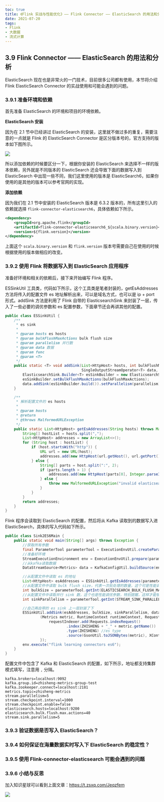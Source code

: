 ```yaml
---
toc: true
title: 《Flink 实战与性能优化》—— Flink Connector —— ElasticSearch 的用法和分析
date: 2021-07-20
tags:
- Flink
- 大数据
- 流式计算
---
```



## 3.9 Flink Connector —— ElasticSearch 的用法和分析

ElasticSearch 现在也是非常火的一门技术，目前很多公司都有使用，本节将介绍 Flink ElasticSearch Connector 的实战使用和可能会遇到的问题。

<!--more-->


### 3.9.1 准备环境和依赖

首先准备 ElasticSearch 的环境和项目的环境依赖。

**ElasticSearch 安装**

因为在 2.1 节中已经讲过 ElasticSearch 的安装，这里就不做过多的重复，需要注意的一点就是 Flink 的 ElasticSearch Connector 是区分版本号的，官方支持的版本如下图所示。

![](http://zhisheng-blog.oss-cn-hangzhou.aliyuncs.com/img/2019-10-23-103746.png)

所以添加依赖的时候要区分一下，根据你安装的 ElasticSearch 来选择不一样的版本依赖，另外就是不同版本的 ElasticSearch 还会导致下面的数据写入到 ElasticSearch 中出现一些不同，我们这里使用的版本是 ElasticSearch6，如果你使用的是其他的版本可以参考官网的实现。

**添加依赖**

因为我们在 2.1 节中安装的 ElasticSearch 版本是 6.3.2 版本的，所有这里引入的依赖就选择 `flink-connector-elasticsearch6`，具体依赖如下所示。

```xml
<dependency>
    <groupId>org.apache.flink</groupId>
    <artifactId>flink-connector-elasticsearch6_${scala.binary.version}</artifactId>
    <version>${flink.version}</version>
</dependency>
```

上面这个 `scala.binary.version` 和 `flink.version` 版本号需要自己在使用的时候根据使用的版本做相应的改变。


### 3.9.2 使用 Flink 将数据写入到 ElasticSearch 应用程序

准备好环境和相关的依赖后，接下来开始编写 Flink 程序。

ESSinkUtil 工具类，代码如下所示，这个工具类是笔者封装的，getEsAddresses 方法将传入的配置文件 es 地址解析出来，可以是域名方式，也可以是 ip + port 形式。addSink 方法是利用了 Flink 自带的 ElasticsearchSink 来封装了一层，传入了一些必要的调优参数和 es 配置参数，下面章节还会再讲其他的配置。

```java
public class ESSinkUtil {
    /**
     * es sink
     *
     * @param hosts es hosts
     * @param bulkFlushMaxActions bulk flush size
     * @param parallelism 并行数
     * @param data 数据
     * @param func
     * @param <T>
     */
    public static <T> void addSink(List<HttpHost> hosts, int bulkFlushMaxActions, int parallelism,
                                   SingleOutputStreamOperator<T> data, ElasticsearchSinkFunction<T> func) {
        ElasticsearchSink.Builder<T> esSinkBuilder = new ElasticsearchSink.Builder<>(hosts, func);
        esSinkBuilder.setBulkFlushMaxActions(bulkFlushMaxActions);
        data.addSink(esSinkBuilder.build()).setParallelism(parallelism);
    }

    /**
     * 解析配置文件的 es hosts
     *
     * @param hosts
     * @return
     * @throws MalformedURLException
     */
    public static List<HttpHost> getEsAddresses(String hosts) throws MalformedURLException {
        String[] hostList = hosts.split(",");
        List<HttpHost> addresses = new ArrayList<>();
        for (String host : hostList) {
            if (host.startsWith("http")) {
                URL url = new URL(host);
                addresses.add(new HttpHost(url.getHost(), url.getPort()));
            } else {
                String[] parts = host.split(":", 2);
                if (parts.length > 1) {
                    addresses.add(new HttpHost(parts[0], Integer.parseInt(parts[1])));
                } else {
                    throw new MalformedURLException("invalid elasticsearch hosts format");
                }
            }
        }
        return addresses;
    }
}
```

Flink 程序会读取到 ElasticSearch 的配置，然后将从 Kafka 读取到的数据写入进 ElasticSearch，具体的写入代码如下所示。

```java
public class Sink2ES6Main {
    public static void main(String[] args) throws Exception {
        //获取所有参数
        final ParameterTool parameterTool = ExecutionEnvUtil.createParameterTool(args);
        //准备好环境
        StreamExecutionEnvironment env = ExecutionEnvUtil.prepare(parameterTool);
        //从kafka读取数据
        DataStreamSource<Metrics> data = KafkaConfigUtil.buildSource(env);

        //从配置文件中读取 es 的地址
        List<HttpHost> esAddresses = ESSinkUtil.getEsAddresses(parameterTool.get(ELASTICSEARCH_HOSTS));
        //从配置文件中读取 bulk flush size，代表一次批处理的数量，这个可是性能调优参数，特别提醒
        int bulkSize = parameterTool.getInt(ELASTICSEARCH_BULK_FLUSH_MAX_ACTIONS, 40);
        //从配置文件中读取并行 sink 数，这个也是性能调优参数，特别提醒，这样才能够更快的消费，防止 kafka 数据堆积
        int sinkParallelism = parameterTool.getInt(STREAM_SINK_PARALLELISM, 5);

        //自己再自带的 es sink 上一层封装了下
        ESSinkUtil.addSink(esAddresses, bulkSize, sinkParallelism, data,
                (Metrics metric, RuntimeContext runtimeContext, RequestIndexer requestIndexer) -> {
                    requestIndexer.add(Requests.indexRequest()
                            .index(ZHISHENG + "_" + metric.getName())  //es 索引名
                            .type(ZHISHENG) //es type
                            .source(GsonUtil.toJSONBytes(metric), XContentType.JSON)); 
                });
        env.execute("flink learning connectors es6");
    }
}
```

配置文件中包含了 Kafka 和 ElasticSearch 的配置，如下所示，地址都支持集群模式填写，注意用 `,` 分隔。

```properties
kafka.brokers=localhost:9092
kafka.group.id=zhisheng-metrics-group-test
kafka.zookeeper.connect=localhost:2181
metrics.topic=zhisheng-metrics
stream.parallelism=5
stream.checkpoint.interval=1000
stream.checkpoint.enable=false
elasticsearch.hosts=localhost:9200
elasticsearch.bulk.flush.max.actions=40
stream.sink.parallelism=5
```

### 3.9.3 验证数据是否写入 ElasticSearch？


### 3.9.4 如何保证在海量数据实时写入下 ElasticSearch 的稳定性？


### 3.9.5 使用 Flink-connector-elasticsearch 可能会遇到的问题


### 3.9.6 小结与反思

加入知识星球可以看到上面文章：https://t.zsxq.com/Jeqzfem

![](http://zhisheng-blog.oss-cn-hangzhou.aliyuncs.com/img/2019-09-25-zsxq.jpg)


